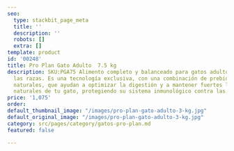 ```yaml
---
seo:
  type: stackbit_page_meta
  title: ''
  description: ''
  robots: []
  extra: []
template: product
id: '00248'
title: Pro Plan Gato Adulto  7.5 kg
description: SKU:PGA75 Alimento completo y balanceado para gatos adultos de todas
  las razas. Es una tecnología exclusiva, con una combinación de prebióticos y antioxidantes
  naturales, que ayudan a optimizar la digestión y a mantener fuertes las defensas
  naturales de tu gato, protegiendo su sistema inmunológico contra las amenazas externas.
price: '1,075'
order: 
default_thumbnail_image: "/images/pro-plan-gato-adulto-3-kg.jpg"
default_original_image: "/images/pro-plan-gato-adulto-3-kg.jpg"
category: src/pages/category/gatos-pro-plan.md
featured: false

---
```


